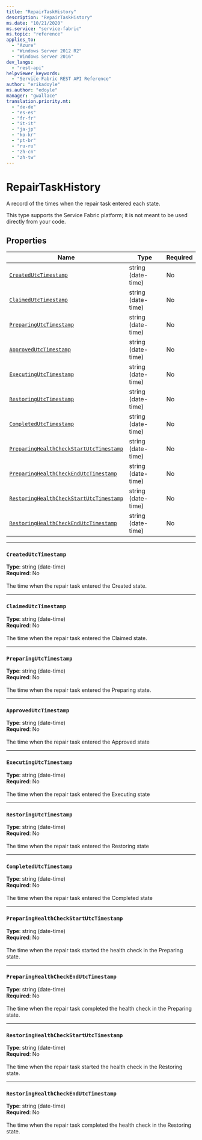 ```yaml
---
title: "RepairTaskHistory"
description: "RepairTaskHistory"
ms.date: "10/21/2020"
ms.service: "service-fabric"
ms.topic: "reference"
applies_to: 
  - "Azure"
  - "Windows Server 2012 R2"
  - "Windows Server 2016"
dev_langs: 
  - "rest-api"
helpviewer_keywords: 
  - "Service Fabric REST API Reference"
author: "erikadoyle"
ms.author: "edoyle"
manager: "gwallace"
translation.priority.mt: 
  - "de-de"
  - "es-es"
  - "fr-fr"
  - "it-it"
  - "ja-jp"
  - "ko-kr"
  - "pt-br"
  - "ru-ru"
  - "zh-cn"
  - "zh-tw"
---
```

# RepairTaskHistory

A record of the times when the repair task entered each state.

This type supports the Service Fabric platform; it is not meant to be used directly from your code.


## Properties
| Name | Type | Required |
| --- | --- | --- |
| [`CreatedUtcTimestamp`](#createdutctimestamp) | string (date-time) | No |
| [`ClaimedUtcTimestamp`](#claimedutctimestamp) | string (date-time) | No |
| [`PreparingUtcTimestamp`](#preparingutctimestamp) | string (date-time) | No |
| [`ApprovedUtcTimestamp`](#approvedutctimestamp) | string (date-time) | No |
| [`ExecutingUtcTimestamp`](#executingutctimestamp) | string (date-time) | No |
| [`RestoringUtcTimestamp`](#restoringutctimestamp) | string (date-time) | No |
| [`CompletedUtcTimestamp`](#completedutctimestamp) | string (date-time) | No |
| [`PreparingHealthCheckStartUtcTimestamp`](#preparinghealthcheckstartutctimestamp) | string (date-time) | No |
| [`PreparingHealthCheckEndUtcTimestamp`](#preparinghealthcheckendutctimestamp) | string (date-time) | No |
| [`RestoringHealthCheckStartUtcTimestamp`](#restoringhealthcheckstartutctimestamp) | string (date-time) | No |
| [`RestoringHealthCheckEndUtcTimestamp`](#restoringhealthcheckendutctimestamp) | string (date-time) | No |

____
### `CreatedUtcTimestamp`
__Type__: string (date-time) <br/>
__Required__: No<br/>
<br/>
The time when the repair task entered the Created state.

____
### `ClaimedUtcTimestamp`
__Type__: string (date-time) <br/>
__Required__: No<br/>
<br/>
The time when the repair task entered the Claimed state.

____
### `PreparingUtcTimestamp`
__Type__: string (date-time) <br/>
__Required__: No<br/>
<br/>
The time when the repair task entered the Preparing state.

____
### `ApprovedUtcTimestamp`
__Type__: string (date-time) <br/>
__Required__: No<br/>
<br/>
The time when the repair task entered the Approved state

____
### `ExecutingUtcTimestamp`
__Type__: string (date-time) <br/>
__Required__: No<br/>
<br/>
The time when the repair task entered the Executing state

____
### `RestoringUtcTimestamp`
__Type__: string (date-time) <br/>
__Required__: No<br/>
<br/>
The time when the repair task entered the Restoring state

____
### `CompletedUtcTimestamp`
__Type__: string (date-time) <br/>
__Required__: No<br/>
<br/>
The time when the repair task entered the Completed state

____
### `PreparingHealthCheckStartUtcTimestamp`
__Type__: string (date-time) <br/>
__Required__: No<br/>
<br/>
The time when the repair task started the health check in the Preparing state.

____
### `PreparingHealthCheckEndUtcTimestamp`
__Type__: string (date-time) <br/>
__Required__: No<br/>
<br/>
The time when the repair task completed the health check in the Preparing state.

____
### `RestoringHealthCheckStartUtcTimestamp`
__Type__: string (date-time) <br/>
__Required__: No<br/>
<br/>
The time when the repair task started the health check in the Restoring state.

____
### `RestoringHealthCheckEndUtcTimestamp`
__Type__: string (date-time) <br/>
__Required__: No<br/>
<br/>
The time when the repair task completed the health check in the Restoring state.
